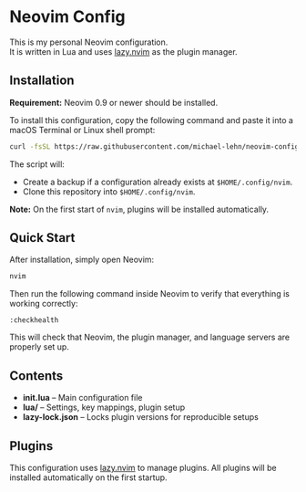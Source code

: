 # Neovim Config

This is my personal Neovim configuration.  
It is written in Lua and uses [lazy.nvim](https://github.com/folke/lazy.nvim)
as the plugin manager.

## Installation

**Requirement:** Neovim 0.9 or newer should be installed.

To install this configuration, copy the following command and paste it into a
macOS Terminal or Linux shell prompt:

```bash
curl -fsSL https://raw.githubusercontent.com/michael-lehn/neovim-config/main/install.sh | bash
```

The script will:
- Create a backup if a configuration already exists at `$HOME/.config/nvim`.
- Clone this repository into `$HOME/.config/nvim`.

**Note:** On the first start of `nvim`, plugins will be installed automatically.

## Quick Start

After installation, simply open Neovim:

```bash
nvim
```

Then run the following command inside Neovim to verify that everything is
working correctly:

```vim
:checkhealth
```

This will check that Neovim, the plugin manager, and language servers are
properly set up.

## Contents

- **init.lua** – Main configuration file
- **lua/** – Settings, key mappings, plugin setup
- **lazy-lock.json** – Locks plugin versions for reproducible setups

## Plugins

This configuration uses [lazy.nvim](https://github.com/folke/lazy.nvim) to
manage plugins.  All plugins will be installed automatically on the first
startup.


